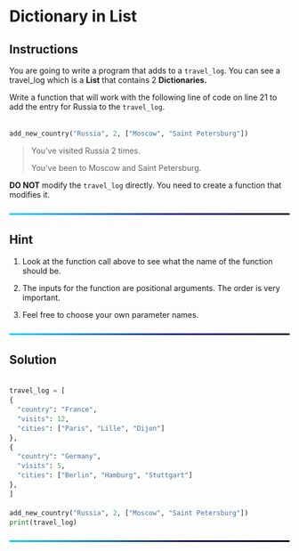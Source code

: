 # Dictionary in List

## Instructions

You are going to write a program that adds to a `travel_log`. You can see a travel_log which is a **List** that contains 2 **Dictionaries.**

Write a function that will work with the following line of code on line 21 to add the entry for Russia to the `travel_log`.

```python

add_new_country("Russia", 2, ["Moscow", "Saint Petersburg"])

```

> You've visited Russia 2 times.
>
> You've been to Moscow and Saint Petersburg.

**DO NOT** modify the `travel_log` directly. You need to create a function that modifies it.

![Line](https://github.com/fismael21/fismael21/blob/main/img/Line.png)

## Hint

1. Look at the function call above to see what the name of the function should be.

2. The inputs for the function are positional arguments. The order is very important.

3. Feel free to choose your own parameter names.

![Line](https://github.com/fismael21/fismael21/blob/main/img/Line.png)

## Solution

```python

travel_log = [
{
  "country": "France",
  "visits": 12,
  "cities": ["Paris", "Lille", "Dijon"]
},
{
  "country": "Germany",
  "visits": 5,
  "cities": ["Berlin", "Hamburg", "Stuttgart"]
},
]

add_new_country("Russia", 2, ["Moscow", "Saint Petersburg"])
print(travel_log)

```

![Line](https://github.com/fismael21/fismael21/blob/main/img/Line.png)
